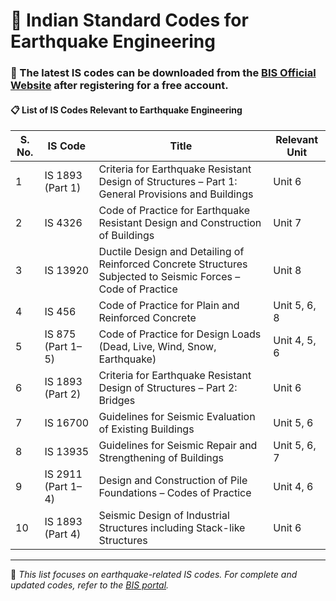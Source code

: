 # 📘 Indian Standard Codes for Earthquake Engineering

### 🔗 The latest IS codes can be downloaded from the [BIS Official Website](https://www.bis.gov.in) after registering for a free account.


#### 📋 List of IS Codes Relevant to Earthquake Engineering

| **S. No.** | **IS Code**         | **Title**                                                                                      | **Relevant Unit** |
|------------|-------------------|------------------------------------------------------------------------------------------------|-----------------|
| 1          | IS 1893 (Part 1)  | Criteria for Earthquake Resistant Design of Structures – Part 1: General Provisions and Buildings | Unit 6           |
| 2          | IS 4326           | Code of Practice for Earthquake Resistant Design and Construction of Buildings                  | Unit 7           |
| 3          | IS 13920          | Ductile Design and Detailing of Reinforced Concrete Structures Subjected to Seismic Forces – Code of Practice | Unit 8           |
| 4          | IS 456            | Code of Practice for Plain and Reinforced Concrete                                             | Unit 5, 6, 8    |
| 5          | IS 875 (Part 1–5) | Code of Practice for Design Loads (Dead, Live, Wind, Snow, Earthquake)                         | Unit 4, 5, 6    |
| 6          | IS 1893 (Part 2)  | Criteria for Earthquake Resistant Design of Structures – Part 2: Bridges                       | Unit 6           |
| 7          | IS 16700          | Guidelines for Seismic Evaluation of Existing Buildings                                       | Unit 5, 6       |
| 8          | IS 13935          | Guidelines for Seismic Repair and Strengthening of Buildings                                    | Unit 5, 6, 7    |
| 9          | IS 2911 (Part 1–4)| Design and Construction of Pile Foundations – Codes of Practice                                | Unit 4, 6       |
| 10         | IS 1893 (Part 4)  | Seismic Design of Industrial Structures including Stack-like Structures                        | Unit 6           |

---

📝 *This list focuses on earthquake-related IS codes. For complete and updated codes, refer to the [BIS portal](https://www.bis.gov.in).*
